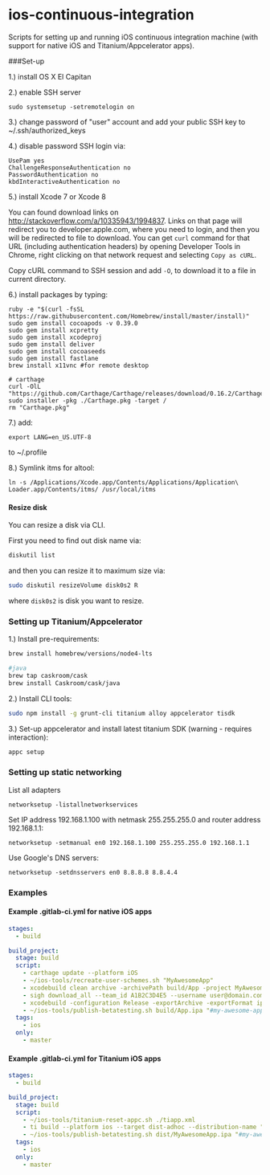 # ios-continuous-integration

Scripts for setting up and running iOS continuous integration machine (with support for native iOS and Titanium/Appcelerator apps).

###Set-up

1.) install OS X El Capitan

2.) enable SSH server

    sudo systemsetup -setremotelogin on

3.) change password of "user" account and add your public SSH key to ~/.ssh/authorized_keys

4.) disable password SSH login via:

    UsePam yes
    ChallengeResponseAuthentication no
    PasswordAuthentication no
    kbdInteractiveAuthentication no

5.) install Xcode 7 or Xcode 8

You can found download links on http://stackoverflow.com/a/10335943/1994837. Links on that page will redirect you to developer.apple.com, where you need to login, and then you will be redirected to file to download. You can get `curl` command for that URL (including authentication headers) by opening Developer Tools in Chrome, right clicking on that network request and selecting `Copy as cURL`.

Copy cURL command to SSH session and add `-O`, to download it to a file in current directory.

6.) install packages by typing:

    ruby -e "$(curl -fsSL https://raw.githubusercontent.com/Homebrew/install/master/install)"
    sudo gem install cocoapods -v 0.39.0
    sudo gem install xcpretty
    sudo gem install xcodeproj
    sudo gem install deliver
    sudo gem install cocoaseeds
    sudo gem install fastlane
    brew install x11vnc #for remote desktop
    
    # carthage
    curl -OlL "https://github.com/Carthage/Carthage/releases/download/0.16.2/Carthage.pkg"
    sudo installer -pkg ./Carthage.pkg -target /
    rm "Carthage.pkg"

7.) add:

    export LANG=en_US.UTF-8

to ~/.profile


8.) Symlink itms for altool:

    ln -s /Applications/Xcode.app/Contents/Applications/Application\ Loader.app/Contents/itms/ /usr/local/itms


#### Resize disk

You can resize a disk via CLI.

First you need to find out disk name via:
```bash
diskutil list
```
and then you can resize it to maximum size via:
```bash
sudo diskutil resizeVolume disk0s2 R
```
where `disk0s2` is disk you want to resize.

### Setting up Titanium/Appcelerator

1.) Install pre-requirements:

```bash
brew install homebrew/versions/node4-lts

#java
brew tap caskroom/cask
brew install Caskroom/cask/java
```

2.) Install CLI tools:

```bash
sudo npm install -g grunt-cli titanium alloy appcelerator tisdk
```

3.) Set-up appcelerator and install latest titanium SDK (warning - requires interaction):
```bash
appc setup
```

### Setting up static networking

List all adapters

    networksetup -listallnetworkservices  

Set IP address 192.168.1.100 with netmask 255.255.255.0 and router address 192.168.1.1:

    networksetup -setmanual en0 192.168.1.100 255.255.255.0 192.168.1.1  

Use Google's DNS servers:

    networksetup -setdnsservers en0 8.8.8.8 8.8.4.4

### Examples

#### Example .gitlab-ci.yml for native iOS apps

```yaml
stages:
  - build

build_project:
  stage: build
  script:
    - carthage update --platform iOS
    - ~/ios-tools/recreate-user-schemes.sh "MyAwesomeApp"
    - xcodebuild clean archive -archivePath build/App -project MyAwesomeApp.xcodeproj -scheme "MyAwesomeApp" | xcpretty
    - sigh download_all --team_id A1B2C3D4E5 --username user@domain.com --force
    - xcodebuild -configuration Release -exportArchive -exportFormat ipa -archivePath "build/App.xcarchive" -exportPath "build/App.ipa" -exportProvisioningProfile "com.example.myawesomeapp AdHoc"
    - ~/ios-tools/publish-betatesting.sh build/App.ipa "#my-awesome-app"
  tags:
    - ios
  only:
    - master
```

#### Example .gitlab-ci.yml for Titanium iOS apps

```yaml
stages:
  - build

build_project:
  stage: build
  script:
    - ~/ios-tools/titanium-reset-appc.sh ./tiapp.xml
    - ti build --platform ios --target dist-adhoc --distribution-name "Company TLD (A1B2C3D4E5)" --pp-uuid "`~/ios-tools/get_uuid.sh AdHoc_com.example.myawesomeapp`" -O ./dist
    - ~/ios-tools/publish-betatesting.sh dist/MyAwesomeApp.ipa "#my-awesome-app"
  tags:
    - ios
  only:
    - master
```
